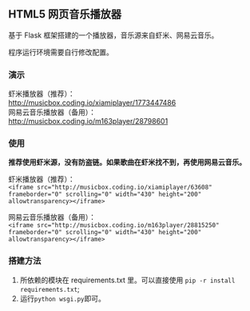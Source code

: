 ## HTML5 网页音乐播放器

基于 Flask 框架搭建的一个播放器，音乐源来自虾米、网易云音乐。

程序运行环境需要自行修改配置。

### 演示
虾米播放器（推荐）：  
http://musicbox.coding.io/xiamiplayer/1773447486  
网易云音乐播放器（备用）：  
http://musicbox.coding.io/m163player/28798601

### 使用
**推荐使用虾米源，没有防盗链。如果歌曲在虾米找不到，再使用网易云音乐。**

虾米播放器（推荐）：  
`<iframe src="http://musicbox.coding.io/xiamiplayer/63608" frameborder="0" scrolling="0" width="430" height="200" allowtransparency></iframe>`

网易云音乐播放器（备用）：  
`<iframe src="http://musicbox.coding.io/m163player/28815250" frameborder="0" scrolling="0" width="430" height="200" allowtransparency></iframe>`

### 搭建方法

1. 所依赖的模块在 requirements.txt 里。可以直接使用 `pip -r install requirements.txt`;
2. 运行`python wsgi.py`即可。

